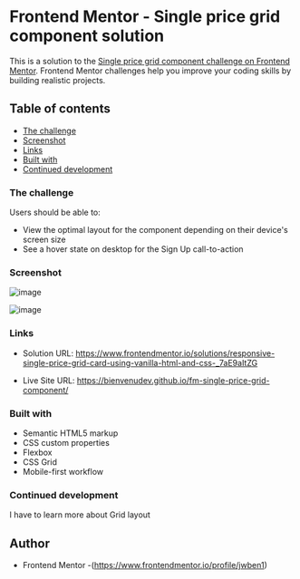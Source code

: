 # Frontend Mentor - Single price grid component solution

This is a solution to the [Single price grid component challenge on Frontend Mentor](https://www.frontendmentor.io/challenges/single-price-grid-component-5ce41129d0ff452fec5abbbc). Frontend Mentor challenges help you improve your coding skills by building realistic projects.

## Table of contents
  - [The challenge](#the-challenge)
  - [Screenshot](#screenshot)
  - [Links](#links)
  - [Built with](#built-with)
  - [Continued development](#continued-development) 

### The challenge

Users should be able to:

- View the optimal layout for the component depending on their device's screen size
- See a hover state on desktop for the Sign Up call-to-action

### Screenshot


![image](https://github.com/jwben1/fm-single-price-grid-component/assets/132217074/3087323c-75b0-4ec1-9472-a6d7c8e2d5ba)


![image](https://github.com/jwben1/fm-single-price-grid-component/assets/132217074/d0ca491c-818a-4468-ba39-11774d39dcff)



### Links

- Solution URL: https://www.frontendmentor.io/solutions/responsive-single-price-grid-card-using-vanilla-html-and-css-_7aE9aItZG

- Live Site URL: https://bienvenudev.github.io/fm-single-price-grid-component/

### Built with

- Semantic HTML5 markup
- CSS custom properties
- Flexbox
- CSS Grid
- Mobile-first workflow

### Continued development

I have to learn more about Grid layout

## Author

- Frontend Mentor -(https://www.frontendmentor.io/profile/jwben1)
